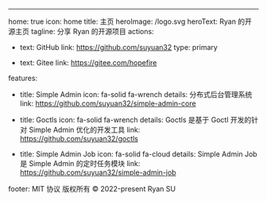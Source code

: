 ---
home: true
icon: home
title: 主页
heroImage: /logo.svg
heroText: Ryan 的开源主页
tagline: 分享 Ryan 的开源项目
actions:
- text: GitHub
  link: https://github.com/suyuan32
  type: primary

- text: Gitee
  link: https://gitee.com/hopefire

features:
  - title: Simple Admin
    icon: fa-solid fa-wrench
    details: 分布式后台管理系统
    link: https://github.com/suyuan32/simple-admin-core

  - title: Goctls
    icon: fa-solid fa-wrench
    details: Goctls 是基于 Goctl 开发的针对 Simple Admin 优化的开发工具
    link: https://github.com/suyuan32/goctls

  - title: Simple Admin Job
    icon: fa-solid fa-cloud
    details: Simple Admin Job 是 Simple Admin 的定时任务模块
    link: https://github.com/suyuan32/simple-admin-job


footer: MIT 协议  版权所有 © 2022-present Ryan SU
